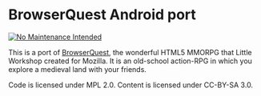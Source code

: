 # BrowserQuest Android port

[![No Maintenance Intended](http://unmaintained.tech/badge.svg)](http://unmaintained.tech/)

This is a port of [BrowserQuest](http://browserquest.mozilla.org/), the wonderful HTML5 MMORPG that Little Workshop created for Mozilla.
It is an old-school action-RPG in which you explore a medieval land with your friends.

Code is licensed under MPL 2.0. Content is licensed under CC-BY-SA 3.0.

